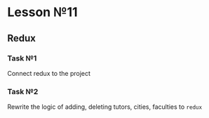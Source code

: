 # Lesson №11

## Redux

### Task №1

Connect redux to the project

### Task №2

Rewrite the logic of adding, deleting tutors, cities, faculties to `redux`
